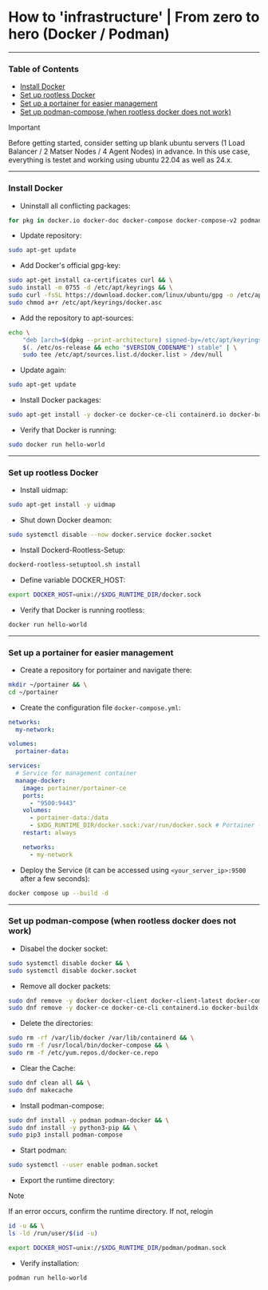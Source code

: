 # How to 'infrastructure' | From zero to hero (Docker / Podman)

---

### Table of Contents
- [Install Docker](#install-docker)
- [Set up rootless Docker](#set-up-rootless-docker)
- [Set up a portainer for easier management](#set-up-a-portainer-for-easier-management)
- [Set up podman-compose (when rootless docker does not work)](#set-up-podman-compose-when-rootless-docker-does-not-work)

> [!IMPORTANT]
> Before getting started, consider setting up blank ubuntu servers (1 Load Balancer / 2 Matser Nodes / 4 Agent Nodes) in advance. In this use case, everything is testet and working using ubuntu 22.04 as well as 24.x.

---

### Install Docker
* Uninstall all conflicting packages:
```bash
for pkg in docker.io docker-doc docker-compose docker-compose-v2 podman-docker containerd runc; do sudo apt-get remove $pkg; done
```
* Update repository:
```bash
sudo apt-get update
```
* Add Docker's official gpg-key:
```bash
sudo apt-get install ca-certificates curl && \
sudo install -m 0755 -d /etc/apt/keyrings && \
sudo curl -fsSL https://download.docker.com/linux/ubuntu/gpg -o /etc/apt/keyrings/docker.asc && \
sudo chmod a+r /etc/apt/keyrings/docker.asc
```
* Add the repository to apt-sources:
```bash
echo \
    "deb [arch=$(dpkg --print-architecture) signed-by=/etc/apt/keyrings/docker.asc] https://download.docker.com/linux/ubuntu \
    $(. /etc/os-release && echo "$VERSION_CODENAME") stable" | \
    sudo tee /etc/apt/sources.list.d/docker.list > /dev/null
```
* Update again:
```bash
sudo apt-get update
```
* Install Docker packages:
```bash
sudo apt-get install -y docker-ce docker-ce-cli containerd.io docker-buildx-plugin docker-compose-plugin
```
* Verify that Docker is running:
```bash
sudo docker run hello-world
```

---

### Set up rootless Docker
* Install uidmap:
```bash
sudo apt-get install -y uidmap
``` 
* Shut down Docker deamon:
```bash
sudo systemctl disable --now docker.service docker.socket
```
* Install Dockerd-Rootless-Setup:
```bash
dockerd-rootless-setuptool.sh install
```
* Define variable DOCKER_HOST:
```bash
export DOCKER_HOST=unix://$XDG_RUNTIME_DIR/docker.sock
```
* Verify that Docker is running rootless:
```bash
docker run hello-world
```

---

### Set up a portainer for easier management
* Create a repository for portainer and navigate there:
```bash
mkdir ~/portainer && \
cd ~/portainer
```
* Create the configuration file `docker-compose.yml`:
```yaml
networks:
  my-network:

volumes:
  portainer-data:

services:
  # Service for management container
  manage-docker:
    image: portainer/portainer-ce
    ports:
      - "9500:9443"
    volumes:
      - portainer-data:/data
      - $XDG_RUNTIME_DIR/docker.sock:/var/run/docker.sock # Portainer - rootless mount
    restart: always

    networks:
      - my-network
```
* Deploy the Service (it can be accessed using `<your_server_ip>:9500` after a few seconds):
```bash
docker compose up --build -d
```

---

### Set up podman-compose (when rootless docker does not work)
* Disabel the docker socket:
```bash
sudo systemctl disable docker && \
sudo systemctl disable docker.socket
```
* Remove all docker packets:
```bash
sudo dnf remove -y docker docker-client docker-client-latest docker-common docker-latest docker-latest-logrotate docker-logrotate docker-engine && \
sudo dnf remove -y docker-ce docker-ce-cli containerd.io docker-buildx-plugin docker-compose-plugin
```
* Delete the directories:
```bash
sudo rm -rf /var/lib/docker /var/lib/containerd && \
sudo rm -f /usr/local/bin/docker-compose && \
sudo rm -f /etc/yum.repos.d/docker-ce.repo
```
* Clear the Cache:
```bash
sudo dnf clean all && \
sudo dnf makecache
```
* Install podman-compose:
```bash
sudo dnf install -y podman podman-docker && \
sudo dnf install -y python3-pip && \
sudo pip3 install podman-compose
```
* Start podman:
```bash
sudo systemctl --user enable podman.socket
```
* Export the runtime directory:
> [!NOTE]
> If an error occurs, confirm the runtime directory. If not, relogin
> ```bash
> id -u && \
> ls -ld /run/user/$(id -u)
> ```
```bash
export DOCKER_HOST=unix://$XDG_RUNTIME_DIR/podman/podman.sock
```
* Verify installation:
```bash
podman run hello-world
```